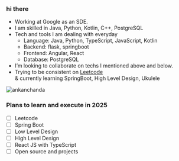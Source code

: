 ### hi there

- Working at Google as an SDE.
- I am skilled in Java, Python, Kotlin, C++, PostgreSQL
- Tech and tools I am dealing with everyday
  -  Language: Java, Python, TypeScript, JavaScript, Kotlin
  -  Backend: flask, springboot
  -  Frontend: Angular, React
  -  Database: PostgreSQL
-  I’m looking to collaborate on techs I mentioned above and below.
- Trying to be consistent on [Leetcode](https://leetcode.com/ankanchanda/) <br>& currently learning SpringBoot, High Level Design, Ukulele

<p align="left"> <img src="https://komarev.com/ghpvc/?username=ankanchanda&label=Profile%20views&color=0e75b6&style=flat" alt="ankanchanda" /> </p>

### Plans to learn and execute in 2025
- [ ] Leetcode
- [ ] Spring Boot
- [ ] Low Level Design
- [ ] High Level Design
- [ ] React JS with TypeScript
- [ ] Open source and projects